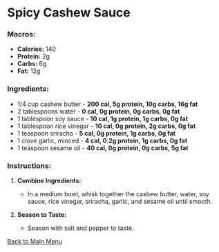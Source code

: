 # Spicy Cashew Sauce

### Macros:
- **Calories:** 140
- **Protein:** 2g
- **Carbs:** 6g
- **Fat:** 12g

### Ingredients:
- 1/4 cup cashew butter - **200 cal, 5g protein, 10g carbs, 16g fat**
- 2 tablespoons water - **0 cal, 0g protein, 0g carbs, 0g fat**
- 1 tablespoon soy sauce - **10 cal, 1g protein, 1g carbs, 0g fat**
- 1 tablespoon rice vinegar - **10 cal, 0g protein, 2g carbs, 0g fat**
- 1 teaspoon sriracha - **5 cal, 0g protein, 1g carbs, 0g fat**
- 1 clove garlic, minced - **4 cal, 0.2g protein, 1g carbs, 0g fat**
- 1 teaspoon sesame oil - **40 cal, 0g protein, 0g carbs, 5g fat**

### Instructions:
1. **Combine Ingredients:**
   - In a medium bowl, whisk together the cashew butter, water, soy sauce, rice vinegar, sriracha, garlic, and sesame oil until smooth.

2. **Season to Taste:**
   - Season with salt and pepper to taste.

[Back to Main Menu](../README.md)
